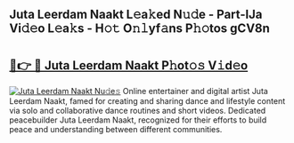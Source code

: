 ## Juta Leerdam Naakt L𝚎a𝚔ed N𝚞𝚍e - Part-lJa Vi𝚍𝚎o L𝚎a𝚔s - H𝚘𝚝 O𝚗𝚕yf𝚊ns P𝚑𝚘tos gCV8n

# <h2><a href="http://kf1jeq.oniu.top/?m=Juta+Leerdam+Naakt">🔗👉 🔴 Juta Leerdam Naakt P𝚑ot𝚘𝚜 V𝚒d𝚎o</a></h2>

[![Juta Leerdam Naakt Nu𝚍e𝚜](https://i.imgur.com/0qMVB7G.gif)](http://kf1jeq.oniu.top/?m=Juta+Leerdam+Naakt)
Online entertainer and digital artist Juta Leerdam Naakt, famed for creating and sharing dance and lifestyle content via solo and collaborative dance routines and short videos. Dedicated peacebuilder Juta Leerdam Naakt, recognized for their efforts to build peace and understanding between different communities.  
